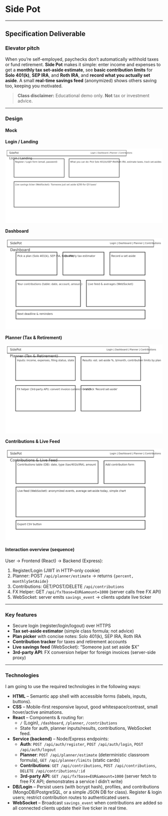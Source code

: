 # Side Pot

---

## Specification Deliverable

### Elevator pitch
When you’re self-employed, paychecks don’t automatically withhold taxes or fund retirement. **Side Pot** makes it simple: enter income and expenses to get a **monthly tax set-aside estimate**, see **basic contribution limits** for **Solo 401(k)**, **SEP IRA**, and **Roth IRA**, and **record what you actually set aside**. A small **real-time savings feed** (anonymized) shows others saving too, keeping you motivated.

> **Class disclaimer:** Educational demo only. **Not** tax or investment advice.

---

### Design

#### Mock

**Login / Landing**

![Side Pot – Login](docs/wireframes/sidepot-login.png)

**Dashboard**

![Side Pot – Dashboard](docs/wireframes/sidepot-dashboard.png)

**Planner (Tax & Retirement)**

![Side Pot – Planner](docs/wireframes/sidepot-planner.png)

**Contributions & Live Feed**

![Side Pot – Contributions](docs/wireframes/sidepot-contributions.png)

#### Interaction overview (sequence)
User → Frontend (React) → Backend (Express):
1. Register/Login (JWT in HTTP-only cookie)
2. Planner: POST `/api/planner/estimate` → returns `{percent, monthlySetAside}`
3. Contributions: GET/POST/DELETE `/api/contributions`
4. FX Helper: GET `/api/fx?base=EUR&amount=1000` (server calls free FX API)
5. WebSocket: server emits `savings_event` → clients update live ticker

---

### Key features
- Secure login (register/login/logout) over HTTPS
- **Tax set-aside estimator** (simple class formula; not advice)
- **Plan picker** with concise notes: Solo 401(k), SEP IRA, Roth IRA
- **Contribution tracker** for taxes and retirement accounts
- **Live savings feed** (WebSocket): “Someone just set aside $X”
- **3rd-party API**: FX conversion helper for foreign invoices (server-side proxy)

---

### Technologies
I am going to use the required technologies in the following ways:

- **HTML** – Semantic app shell with accessible forms (labels, inputs, buttons).
- **CSS** – Mobile-first responsive layout, good whitespace/contrast, small hover/active animations.
- **React** – Components & routing for:
  - `/` (Login), `/dashboard`, `/planner`, `/contributions`
  - State for auth, planner inputs/results, contributions, WebSocket feed.
- **Service (backend)** – Node/Express endpoints:
  - **Auth**: `POST /api/auth/register`, `POST /api/auth/login`, `POST /api/auth/logout`
  - **Planner**: `POST /api/planner/estimate` (deterministic classroom formula), `GET /api/planner/limits` (static cards)
  - **Contributions**: `GET /api/contributions`, `POST /api/contributions`, `DELETE /api/contributions/:id`
  - **3rd-party API**: `GET /api/fx?base=EUR&amount=1000` (server fetch to free FX API; demonstrates a service I didn’t write)
- **DB/Login** – Persist users (with bcrypt hash), profiles, and contributions (MongoDB/PostgreSQL, or a simple JSON DB for class). Register & login users; restrict contribution routes to authenticated users.
- **WebSocket** – Broadcast `savings_event` when contributions are added so all connected clients update their live ticker in real time.
